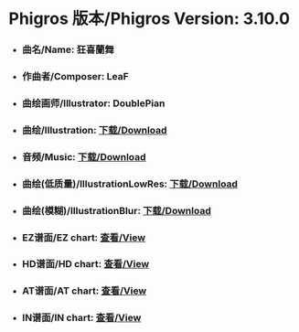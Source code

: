 
# Phigros 版本/Phigros Version:  3.10.0

- ### __曲名/Name:  狂喜蘭舞__

- ### __作曲者/Composer:  LeaF__

- ### __曲绘画师/Illustrator:  DoublePian__

- ### __曲绘/Illustration:  [下载/Download](https://github.com/Po6647A/PAR/releases/download/3.10.0/913.png)__

- ### __音频/Music:  [下载/Download](https://github.com/Po6647A/PAR/releases/download/3.10.0/1700.ogg)__

- ### __曲绘(低质量)/IllustrationLowRes:  [下载/Download](https://github.com/Po6647A/PAR/releases/download/3.10.0/1405.png)__

- ### __曲绘(模糊)/IllustrationBlur:  [下载/Download](https://github.com/Po6647A/PAR/releases/download/3.10.0/1159.png)__


- ### __EZ谱面/EZ chart:  [查看/View](./EZ.json/index.html)__

- ### __HD谱面/HD chart:  [查看/View](./HD.json/index.html)__

- ### __AT谱面/AT chart:  [查看/View](./AT.json/index.html)__

- ### __IN谱面/IN chart:  [查看/View](./IN.json/index.html)__
